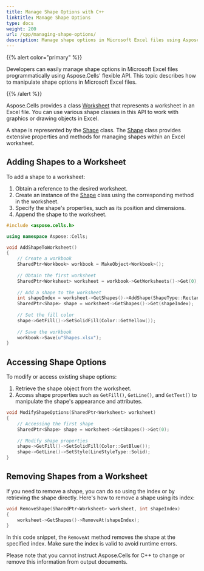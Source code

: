 ```yaml
---  
title: Manage Shape Options with C++  
linktitle: Manage Shape Options  
type: docs  
weight: 200  
url: /cpp/managing-shape-options/  
description: Manage shape options in Microsoft Excel files using Aspose.Cells with C++.  
---  
```


{{% alert color="primary" %}}  

Developers can easily manage shape options in Microsoft Excel files programmatically using Aspose.Cells' flexible API. This topic describes how to manipulate shape options in Microsoft Excel files.  

{{% /alert %}}  

Aspose.Cells provides a class [Worksheet](https://reference.aspose.com/cells/cpp/aspose.cells/worksheet/) that represents a worksheet in an Excel file. You can use various shape classes in this API to work with graphics or drawing objects in Excel.

A shape is represented by the [Shape](https://reference.aspose.com/cells/cpp/aspose.cells.drawing/shape/) class. The [Shape](https://reference.aspose.com/cells/cpp/aspose.cells.drawing/shape/) class provides extensive properties and methods for managing shapes within an Excel worksheet.

## **Adding Shapes to a Worksheet**  
To add a shape to a worksheet:

1. Obtain a reference to the desired worksheet.
2. Create an instance of the [Shape](https://reference.aspose.com/cells/cpp/aspose.cells.drawing/shape/) class using the corresponding method in the worksheet.
3. Specify the shape's properties, such as its position and dimensions.
4. Append the shape to the worksheet.

```cpp
#include <aspose.cells.h>

using namespace Aspose::Cells;

void AddShapeToWorksheet()
{
    // Create a workbook
    SharedPtr<Workbook> workbook = MakeObject<Workbook>();
    
    // Obtain the first worksheet
    SharedPtr<Worksheet> worksheet = workbook->GetWorksheets()->Get(0);
    
    // Add a shape to the worksheet
    int shapeIndex = worksheet->GetShapes()->AddShape(ShapeType::Rectangle, 50, 50, 100, 100);
    SharedPtr<Shape> shape = worksheet->GetShapes()->Get(shapeIndex);
    
    // Set the fill color
    shape->GetFill()->SetSolidFill(Color::GetYellow());
    
    // Save the workbook
    workbook->Save(u"Shapes.xlsx");
}
```

## **Accessing Shape Options**  
To modify or access existing shape options:

1. Retrieve the shape object from the worksheet.
2. Access shape properties such as `GetFill()`, `GetLine()`, and `GetText()` to manipulate the shape's appearance and attributes.

```cpp
void ModifyShapeOptions(SharedPtr<Worksheet> worksheet)
{
    // Accessing the first shape
    SharedPtr<Shape> shape = worksheet->GetShapes()->Get(0);
    
    // Modify shape properties
    shape->GetFill()->SetSolidFill(Color::GetBlue());
    shape->GetLine()->SetStyle(LineStyleType::Solid);
}
```

## **Removing Shapes from a Worksheet**  
If you need to remove a shape, you can do so using the index or by retrieving the shape directly. Here's how to remove a shape using its index:

```cpp
void RemoveShape(SharedPtr<Worksheet> worksheet, int shapeIndex)
{
    worksheet->GetShapes()->RemoveAt(shapeIndex);
}
```

In this code snippet, the `RemoveAt` method removes the shape at the specified index. Make sure the index is valid to avoid runtime errors.

Please note that you cannot instruct Aspose.Cells for C++ to change or remove this information from output documents.